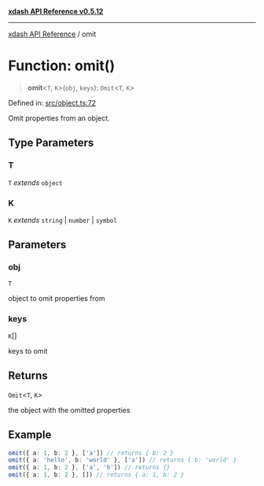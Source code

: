 [**xdash API Reference v0.5.12**](index.md)

***

[xdash API Reference](/xdash/api/index.md) / omit

# Function: omit()

> **omit**\<`T`, `K`\>(`obj`, `keys`): `Omit`\<`T`, `K`\>

Defined in: [src/object.ts:72](https://github.com/shtse8/xdash/blob/ed88c6e7ad3be9e5e1e06776f9ca07ed27d97c13/src/object.ts#L72)

Omit properties from an object.

## Type Parameters

### T

`T` *extends* `object`

### K

`K` *extends* `string` \| `number` \| `symbol`

## Parameters

### obj

`T`

object to omit properties from

### keys

`K`[]

keys to omit

## Returns

`Omit`\<`T`, `K`\>

the object with the omitted properties

## Example

```ts
omit({ a: 1, b: 2 }, ['a']) // returns { b: 2 }
omit({ a: 'hello', b: 'world' }, ['a']) // returns { b: 'world' }
omit({ a: 1, b: 2 }, ['a', 'b']) // returns {}
omit({ a: 1, b: 2 }, []) // returns { a: 1, b: 2 }
```
